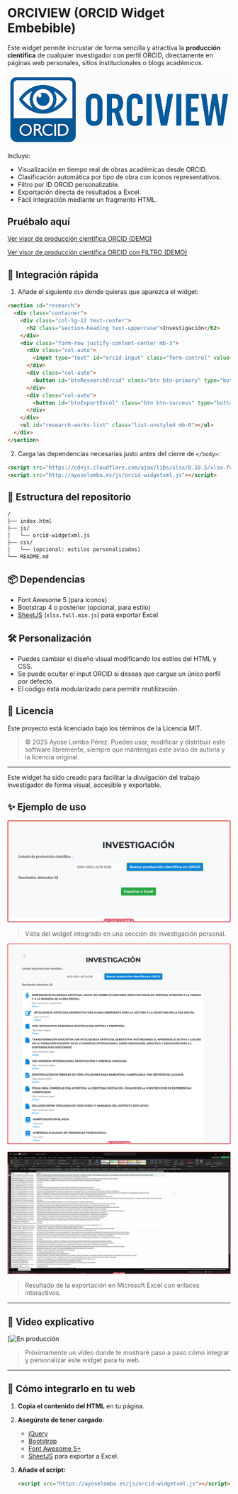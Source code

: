 # ORCIVIEW (ORCID Widget Embebible)
Este widget permite incrustar de forma sencilla y atractiva la **producción científica** de cualquier investigador con perfil ORCID, directamente en páginas web personales, sitios institucionales o blogs académicos.

![Logo](img/LogoCorto.png)

Incluye:
- Visualización en tiempo real de obras académicas desde ORCID.
- Clasificación automática por tipo de obra con iconos representativos.
- Filtro por ID ORCID personalizable.
- Exportación directa de resultados a Excel.
- Fácil integración mediante un fragmento HTML.

## Pruébalo aquí
<a href="https://ayoselomba.es/produccionCientificaORCIDxml.html" target="_blank" rel="noopener">Ver visor de producción científica ORCID (DEMO)</a>

<a href="http://ayoselomba.es/produccionCientificaORCIDFiltro.html" target="_blank" rel="noopener">Ver visor de producción científica ORCID con FILTRO (DEMO)</a>

## 🚀 Integración rápida

1. Añade el siguiente `div` donde quieras que aparezca el widget:

```html
<section id="research">
  <div class="container">
    <div class="col-lg-12 text-center">
      <h2 class="section-heading text-uppercase">Investigación</h2>
    </div>
    <div class="form-row justify-content-center mb-3">
      <div class="col-auto">
        <input type="text" id="orcid-input" class="form-control" value="0000-0002-2678-6158" placeholder="Introduce tu ORCID">
      </div>
      <div class="col-auto">
        <button id="btnResearchOrcid" class="btn btn-primary" type="button">Buscar producción científica</button>
      </div>
      <div class="col-auto">
        <button id="btnExportExcel" class="btn btn-success" type="button" disabled>Exportar a Excel</button>
      </div>
    </div>
    <ul id="research-works-list" class="list-unstyled mb-0"></ul>
  </div>
</section>
```

2. Carga las dependencias necesarias justo antes del cierre de `</body>`:

```html
<script src="https://cdnjs.cloudflare.com/ajax/libs/xlsx/0.18.5/xlsx.full.min.js"></script>
<script src="http://ayoselomba.es/js/orcid-widgetxml.js"></script>
```

## 📁 Estructura del repositorio

```
/
├── index.html
├── js/
│   └── orcid-widgetxml.js
├── css/
│   └── (opcional: estilos personalizados)
└── README.md
```

## 📦 Dependencias

- Font Awesome 5 (para iconos)
- Bootstrap 4 o posterior (opcional, para estilo)
- [SheetJS](https://github.com/SheetJS/sheetjs) (`xlsx.full.min.js`) para exportar Excel

## 🛠️ Personalización

- Puedes cambiar el diseño visual modificando los estilos del HTML y CSS.
- Se puede ocultar el input ORCID si deseas que cargue un único perfil por defecto.
- El código está modularizado para permitir reutilización.

## 📃 Licencia

Este proyecto está licenciado bajo los términos de la Licencia MIT.

> © 2025 Ayose Lomba Pérez. Puedes usar, modificar y distribuir este software libremente, siempre que mantengas este aviso de autoría y la licencia original.

---

Este widget ha sido creado para facilitar la divulgación del trabajo investigador de forma visual, accesible y exportable.


## ✨ Ejemplo de uso

![Captura del widget mostrando resultados](img/captura01.png)

> Vista del widget integrado en una sección de investigación personal.

![Captura del widget mostrando resultados](img/captura02.png)


![Exportación a Excel funcionando](img/exportacionExcel.png)
> Resultado de la exportación en Microsoft Excel con enlaces interactivos.

---

## 🎥 Video explicativo

[![En producción]()

> Próximamente un vídeo donde te mostraré paso a paso cómo integrar y personalizar este widget para tu web.

---

## 🚀 Cómo integrarlo en tu web

1. **Copia el contenido del HTML** en tu página.
2. **Asegúrate de tener cargado**:
   - [jQuery](https://jquery.com/)
   - [Bootstrap](https://getbootstrap.com/)
   - [Font Awesome 5+](https://fontawesome.com/)
   - [SheetJS](https://cdnjs.com/libraries/xlsx) para exportar a Excel.

3. **Añade el script:**
   ```html   
   <script src="https://ayoselomba.es/js/orcid-widgetxml.js"></script>

